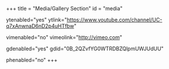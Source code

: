 +++
title = "Media/Gallery Section"
id = "media"

ytenabled="yes"
ytlink="https://www.youtube.com/channel/UC-q7xAnwnaD6nD2p4uHTfbw"

vimenabled="no"
vimeolink="http://vimeo.com"

gdenabled="yes"
gdid="0B_2QZvfYG0WTRDBZQlpmUWJUdUU"

phenabled="no"
+++
